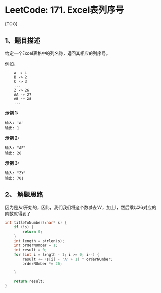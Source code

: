 # LeetCode: 171. Excel表列序号

[TOC]

## 1、题目描述



给定一个Excel表格中的列名称，返回其相应的列序号。

例如，

```
    A -> 1
    B -> 2
    C -> 3
    ...
    Z -> 26
    AA -> 27
    AB -> 28 
    ...
```

**示例 1:**

```
输入: "A"
输出: 1
```

**示例 2:**

```
输入: "AB"
输出: 28
```

**示例 3:**

```
输入: "ZY"
输出: 701
```



## 2、 解题思路

​	因为是从1开始的，因此，我们我们将这个数减去'A'，加上1，然后乘以26对应的阶数就得到了

```c
int titleToNumber(char* s) {
    if (!s) {
        return 0;
    }
    int length = strlen(s);
    int orderNUmber = 1;
    int result = 0;
    for (int i = length - 1; i >= 0; i--) {
        result += (s[i] - 'A' + 1) * orderNUmber;
        orderNUmber *= 26;

    }

    return result;
}
```



